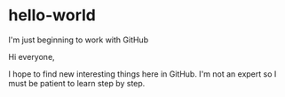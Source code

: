 # hello-world
I'm just beginning to work with GitHub

Hi everyone,

I hope to find new interesting things here in GitHub. I'm not an expert so I must be patient to learn step by step.
